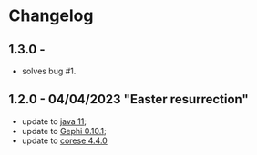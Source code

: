 # Changelog

## 1.3.0 - 
- solves bug #1.

##  1.2.0 - 04/04/2023 "Easter resurrection"
- update to [java 11](https://docs.oracle.com/en/java/javase/11/);
- update to [Gephi 0.10.1](https://gephi.wordpress.com/2023/01/09/gephi-0-10-released/);
- update to [corese 4.4.0](https://github.com/Wimmics/corese/releases/tag/release-4.4.0)

